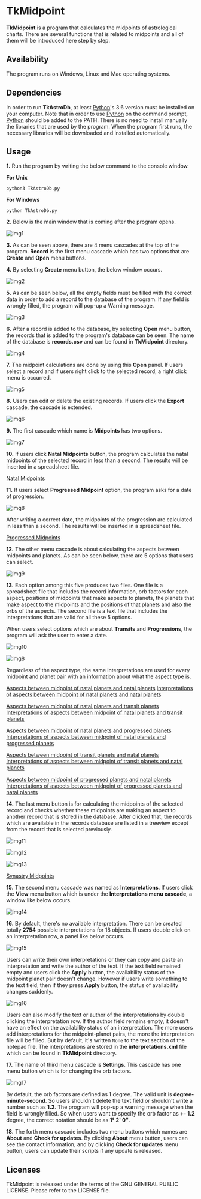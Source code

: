 # TkMidpoint

**TkMidpoint** is a program that calculates the midpoints of astrological charts. There are several functions that is related to midpoints and all of them will be introduced here step by step. 

## Availability
 
The program runs on Windows, Linux and Mac operating systems.

## Dependencies

In order to run **TkAstroDb**, at least [Python](https://www.python.org/)'s 3.6 version must be installed on your computer. Note that in order to use [Python](https://www.python.org/) on the command prompt, [Python](https://www.python.org/) should be added to the PATH. There is no need to install manually the libraries that are used by the program. When the program first runs, the necessary libraries will be downloaded and installed automatically.

## Usage

**1.** Run the program by writing the below command to the console window.

**For Unix**

    python3 TkAstroDb.py

**For Windows**

    python TkAstroDb.py

**2.**  Below is the main window that is coming after the program opens.

![img1](https://user-images.githubusercontent.com/29302909/75981145-ef6ab380-5ef4-11ea-829e-77d2f89b3a66.png)

**3.** As can be seen above, there are 4 menu cascades at the top of the program. **Record** is the first menu cascade which has two options that are **Create** and **Open** menu buttons.
 
**4.** By selecting **Create** menu button, the below window occurs.

![img2](https://user-images.githubusercontent.com/29302909/75981309-4e302d00-5ef5-11ea-9ebc-9ed4c231f1a4.png)

**5.** As can be seen below, all the empty fields must be filled with the correct data in order to add a record to the database of the program. If any field is wrongly filled, the program will pop-up a Warning message. 

![img3](https://user-images.githubusercontent.com/29302909/75981504-ab2be300-5ef5-11ea-91ec-ce2ae392d91d.png)

**6.** After a record is added to the database, by selecting **Open** menu button, the records that is added to the program's database can be seen. The name of the database is **records.csv** and can be found in **TkMidpoint** directory.

![img4](https://user-images.githubusercontent.com/29302909/75981807-5341ac00-5ef6-11ea-9390-0c838c24ad58.png)

**7.** The midpoint calculations are done by using this **Open** panel. If users select a record and if users right click to the selected record, a right click menu is occurred.

![img5](https://user-images.githubusercontent.com/29302909/75982153-f7c3ee00-5ef6-11ea-98de-6b58ae58bbcc.png)

**8.** Users can edit or delete the existing records. If users click the **Export** cascade, the cascade is extended. 

![img6](https://user-images.githubusercontent.com/29302909/75982528-ec24f700-5ef7-11ea-9835-96b1a0cb1959.png)

**9.** The first cascade which name is **Midpoints** has two options.

![img7](https://user-images.githubusercontent.com/29302909/75982732-4a51da00-5ef8-11ea-81fd-1891fe12531a.png)

**10.** If users click **Natal Midpoints** button, the program calculates the natal midpoints of the selected record in less than a second. The results will be inserted in a spreadsheet file.

[Natal Midpoints](https://www.dropbox.com/s/gktow61qtrvkbs6/Tanberk_Natal%20Midpoints.ods)

**11.** If users select **Progressed Midpoint** option, the program asks for a date of progression.

![img8](https://user-images.githubusercontent.com/29302909/75983486-b2ed8680-5ef9-11ea-896a-79302c7f4bfd.png)

After writing a correct date, the midpoints of the progression are calculated in less than a second. The results will be inserted in a spreadsheet file. 

[Progressed Midpoints](https://www.dropbox.com/s/ok7zcjzkyf644q0/Tanberk_Progressed%20Midpoints.ods)

**12.** The other menu cascade is about calculating the aspects between midpoints and planets. As can be seen below, there are 5 options that users can select.

![img9](https://user-images.githubusercontent.com/29302909/75983863-5fc80380-5efa-11ea-95db-92f1a8bc6952.png)

**13.** Each option among this five produces two files. One file is a spreadsheet file that includes the record information, orb factors for each aspect, positions of midpoints that make aspects to planets, the planets that make aspect to the midpoints and the positions of that planets and also the orbs of the aspects. The second file is a text file that includes the interpretations that are valid for all these 5 options.
 
When users select options which are about **Transits** and **Progressions**, the program will ask the user to enter a date.

![img10](https://user-images.githubusercontent.com/29302909/75984097-d533d400-5efa-11ea-8a1a-7efceb131885.png)

![img8](https://user-images.githubusercontent.com/29302909/75983486-b2ed8680-5ef9-11ea-896a-79302c7f4bfd.png)

Regardless of the aspect type, the same interpretations are used for every midpoint and planet pair with an information about what the aspect type is.

[Aspects between midpoint of natal planets and natal planets](https://www.dropbox.com/s/u4rahz1qzz15u2u/Tanberk_natal_natal.ods)
[Interpretations of aspects between midpoint of natal planets and natal planets](https://www.dropbox.com/s/dz6r2m4ph1uj6j1/Tanberk_natal_natal.txt)

[Aspects between midpoint of natal planets and transit planets](https://www.dropbox.com/s/nz4l1mydnnidjcc/Tanberk_natal_transit.ods)
[Interpretations of aspects between midpoint of natal planets and transit planets](https://www.dropbox.com/s/2xw7q4a3y6n6gqb/Tanberk_natal_transit.txt)

[Aspects between midpoint of natal planets and progressed planets](https://www.dropbox.com/s/mzhyr87kxftxq2w/Tanberk_natal_progressed.ods)
[Interpretations of aspects between midpoint of natal planets and progressed planets](https://www.dropbox.com/s/0zqinx8s1vjc4ez/Tanberk_natal_progressed.txt)

[Aspects between midpoint of transit planets and natal planets](https://www.dropbox.com/s/yoozovqmail54g1/Tanberk_transit_natal.ods)
[Interpretations of aspects between midpoint of transit planets and natal planets](https://www.dropbox.com/s/papo03fxncalctj/Tanberk_transit_natal.txt)

[Aspects between midpoint of progressed planets and natal planets](https://www.dropbox.com/s/lm6o8c5iyd1icj2/Tanberk_progressed_natal.ods)
[Interpretations of aspects between midpoint of progressed planets and natal planets](https://www.dropbox.com/s/46t4too86uf78gz/Tanberk_progressed_natal.txt)

**14.** The last menu button is for calculating the midpoints of the selected record and checks whether these midpoints are making an aspect to another record that is stored in the database. After clicked that, the records which are available in the records database are listed in a treeview except from the record that is selected previously.

![img11](https://user-images.githubusercontent.com/29302909/75985124-c0f0d680-5efc-11ea-832b-a516d224f51c.png)

![img12](https://user-images.githubusercontent.com/29302909/75985226-f7c6ec80-5efc-11ea-9bfd-c00390d8676c.png)

![img13](https://user-images.githubusercontent.com/29302909/75985298-1dec8c80-5efd-11ea-962c-4b2944cdd647.png)

[Synastry Midpoints](https://www.dropbox.com/s/ruf90uasw2kp6gy/Tanberk_Flavia_Midpoint_Synastry.ods)

**15.** The second menu cascade was named as **Interpretations**. If users click the **View** menu button which is under the **Interpretations menu cascade**, a window like below occurs.

![img14](https://user-images.githubusercontent.com/29302909/75985617-ad923b00-5efd-11ea-950d-f868bbcf9f20.png)

**16.** By default, there's no available interpretation. There can be created totally **2754** possible interpretations for 18 objects. If users double click on an interpretation row, a panel like below occurs. 

![img15](https://user-images.githubusercontent.com/29302909/75985948-37da9f00-5efe-11ea-9291-7e8b449fc051.png)

Users can write their own interpretations or they can copy and paste an interpretation and write the author of the text. If the text field remained empty and users click the **Apply** button, the availability status of the midpoint planet pair doesn't change. However if users write something to the text field, then if they press **Apply** button, the status of availability changes suddenly. 
 
![img16](https://user-images.githubusercontent.com/29302909/75986094-7708f000-5efe-11ea-91b4-108f1d3359c3.png)

Users can also modify the text or author of the interpretations by double clicking the interpretation row. If the author field remains empty, it doesn't have an effect on the availability status of an interpretation. The more users add interpretations for the midpoint-planet pairs, the more the interpretation file will be filled. But by default, it's written ``None`` to the text section of the notepad file. The interpretations are stored in the **interpretations.xml** file which can be found in **TkMidpoint** directory. 

**17.** The name of third menu cascade is **Settings**. This cascade has one menu button which is for changing the orb factors.

![img17](https://user-images.githubusercontent.com/29302909/75986282-d7982d00-5efe-11ea-85c4-76fd44ff0ca7.png)

By default, the orb factors are defined as **1** degree. The valid unit is **degree-minute-second**. So users shouldn't delete the text field or shouldn't write a number such as **1.2**. The program will pop-up a warning message when the field is wrongly filled. So when users want to specify the orb factor as **+- 1.2** degree, the correct notation should be as **1° 2' 0"**.

**18.** The forth menu cascade includes two menu buttons which names are **About** and **Check for updates**. By clicking **About** menu button, users can see the contact information; and by clicking **Check for updates** menu button, users can update their scripts if any update is released.

## Licenses

TkMidpoint is released under the terms of the GNU GENERAL PUBLIC LICENSE. Please refer to the LICENSE file.
